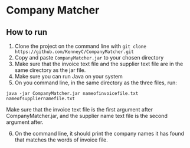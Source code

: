 # Company Matcher

## How to run

1. Clone the project on the command line with `git clone https://github.com/KenneyC/CompanyMatcher.git`
2. Copy and paste `CompanyMatcher.jar` to your chosen directory
3. Make sure that the invoice text file and the supplier text file are in the same directory as the jar file.
4. Make sure you can run Java on your system
5. On you command line, in the same directory as the three files, run: 
```
java -jar CompanyMatcher.jar nameofinvoicefile.txt nameofsuppliernamefile.txt
```
Make sure that the invoice text file is the first argument after CompanyMatcher.jar, and the supplier name text file is the second argument after.

6. On the command line, it should print the company names it has found that matches the words of invoice file.
